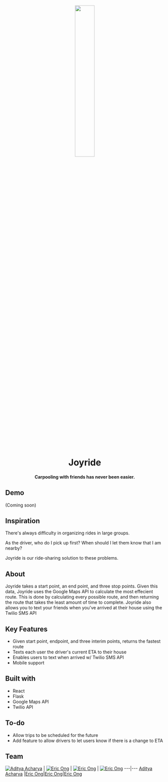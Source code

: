 
<h1 align="center"
<br>
<p align="center"><img src="./frontend/src/assets/hex_redone.png" width="35%"/></p>
<br>
Joyride
<br>
</h1>
<h4 align="center">Carpooling with friends has never been easier.</h4>

## Demo
(Coming soon)

## Inspiration
There's always difficulty in organizing rides in large groups.

As the driver, who do I pick up first?
When should I let them know that I am nearby?

Joyride is our ride-sharing solution to these problems.

## About
Joyride takes a start point, an end point, and three stop points. Given this data, Joyride uses the Google Maps API to calculate the most effecient route. This is done by calculating every possible route, and then returning the route that takes the least amount of time to complete. Joyride also allows you to text your friends when you've arrived at their house using the Twilio SMS API

## Key Features
* Given start point, endpoint, and three interim points, returns the fastest route
* Texts each user the driver's current ETA to their house
* Enables users to text when arrived w/ Twilio SMS API
* Mobile support

## Built with 
* React
* Flask
* Google Maps API
* Twilio API

## To-do
* Allow trips to be scheduled for the future
* Add feature to allow drivers to let users know if there is a change to ETA

## Team

[![Aditya Acharya](https://avatars1.githubusercontent.com/u/12688534?v=3&s=144)](https://github.com/iharsh234)  | [![Eric Ong](https://github.com/iharsh234/WebApp/blob/master/images/quandl.jpg)](https://www.quandl.com/) | [![Eric Ong](https://github.com/iharsh234/WebApp/blob/master/images/quandl.jpg)](https://www.quandl.com/) | [![Eric Ong](https://github.com/iharsh234/WebApp/blob/master/images/quandl.jpg)](https://www.quandl.com/)
---|---
[Aditya Acharya](https://github.com/iharsh234) |[Eric Ong](https://www.quandl.com)|[Eric Ong](https://www.quandl.com)|[Eric Ong](https://www.quandl.com)
